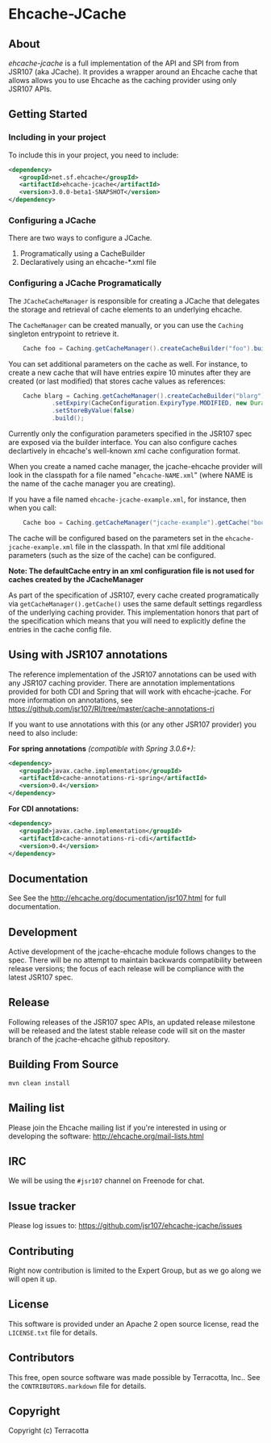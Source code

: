 Ehcache-JCache
==============

About
-----

*ehcache-jcache* is a full implementation of the API and SPI from from JSR107 (aka JCache). 
It provides a wrapper around an Ehcache cache that allows allows you to use Ehcache as the 
caching provider using only JSR107 APIs.

Getting Started
---------------
### Including in your project ###
To include this in your project, you need to include:

```xml
<dependency>
   <groupId>net.sf.ehcache</groupId>
   <artifactId>ehcache-jcache</artifactId>
   <version>3.0.0-beta1-SNAPSHOT</version>
</dependency>
```

### Configuring a JCache ###

There are two ways to configure a JCache.

1. Programatically using a CacheBuilder
2. Declaratively using an ehcache-*.xml file

### Configuring a JCache Programatically ###

The `JCacheCacheManager` is responsible for creating a JCache that delegates the storage and retrieval of cache
elements to an underlying ehcache.

The `CacheManager` can be created manually, or you can use the `Caching` singleton entrypoint to retrieve it.

```java
    Cache foo = Caching.getCacheManager().createCacheBuilder("foo").build();
````

You can set additional parameters on the cache as well. For instance, to create a new cache that will have entries
expire 10 minutes after they are created (or last modified) that stores cache values as references:

```java
    Cache blarg = Caching.getCacheManager().createCacheBuilder("blarg")
            .setExpiry(CacheConfiguration.ExpiryType.MODIFIED, new Duration(TimeUnit.MINUTES, 10))
            .setStoreByValue(false)
            .build();
```

Currently only the configuration parameters specified in the JSR107 spec are exposed via the builder interface.
You can also configure caches declartively in ehcache's well-known xml cache configuration format.

When you create a named cache manager, the jcache-ehcache provider will look in the classpath for a file named
"`ehcache-NAME.xml`" (where NAME is the name of the cache manager you are creating).

If you have a file named `ehcache-jcache-example.xml`, for instance, then when you call:

```java
    Cache boo = Caching.getCacheManager("jcache-example").getCache("boo");
```

The cache will be configured based on the parameters set in the `ehcache-jcache-example.xml` file in the classpath.
In that xml file additional parameters (such as the size of the cache) can be configured.

**Note: The defaultCache entry in an xml configuration file is not used for caches created by the JCacheManager**

As part of the specification of JSR107, every cache created programatically via ```getCacheManager().getCache()``` 
uses the same default settings regardless of the underlying caching provider. This implementation honors that part of the specification which means that you will 
need to explicitly define the entries in the cache config file. 

Using with JSR107 annotations
-------------
The reference implementation of the JSR107 annotations can be used with any JSR107 caching provider.
There are annotation implementations provided for both CDI and Spring that will work with ehcache-jcache.
For more information on annotations, see <https://github.com/jsr107/RI/tree/master/cache-annotations-ri>

If you want to use annotations with this (or any other JSR107 provider) you need to also include:

**For spring annotations** _(compatible with Spring 3.0.6+)_:

```xml
<dependency>
   <groupId>javax.cache.implementation</groupId>
   <artifactId>cache-annotations-ri-spring</artifactId>
   <version>0.4</version>
</dependency>
```

**For CDI annotations:**

```xml
<dependency>
   <groupId>javax.cache.implementation</groupId>
   <artifactId>cache-annotations-ri-cdi</artifactId>
   <version>0.4</version>
</dependency>
```


Documentation
-------------

See See the <http://ehcache.org/documentation/jsr107.html> for full documentation.

Development
--------
Active development of the jcache-ehcache module follows changes to the spec. There will be no attempt to maintain backwards
compatibility between release versions; the focus of each release will be compliance with the latest JSR107 spec.

Release
--------

Following releases of the JSR107 spec APIs, an updated release milestone will be released and the latest stable release code will sit on the master
branch of the jcache-ehcache github repository.



Building From Source
--------------------

`mvn clean install`


Mailing list
------------

Please join the Ehcache mailing list if you're interested in using or developing the software: <http://ehcache.org/mail-lists.html>

IRC
---

We will be using the `#jsr107` channel on Freenode for chat.


Issue tracker
-------------

Please log issues to: <https://github.com/jsr107/ehcache-jcache/issues>


Contributing
------------

Right now contribution is limited to the Expert Group, but as we go along we will open it up.


License
-------

This software is provided under an Apache 2 open source license, read the `LICENSE.txt` file for details.


Contributors
------------

This free, open source software was made possible by Terracotta, Inc.. See the `CONTRIBUTORS.markdown` file for details.


Copyright
---------

Copyright (c) Terracotta